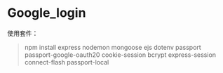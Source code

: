 # Google_login
使用套件：
>npm install express nodemon mongoose ejs dotenv passport passport-google-oauth20 cookie-session bcrypt express-session connect-flash passport-local

